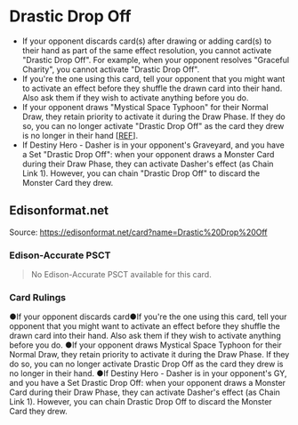# Drastic Drop Off

*   If your opponent discards card(s) after drawing or adding card(s) to their hand as part of the same effect resolution, you cannot activate "Drastic Drop Off". For example, when your opponent resolves "Graceful Charity", you cannot activate "Drastic Drop Off".
*   If you're the one using this card, tell your opponent that you might want to activate an effect before they shuffle the drawn card into their hand. Also ask them if they wish to activate anything before you do.
*   If your opponent draws "Mystical Space Typhoon" for their Normal Draw, they retain priority to activate it during the Draw Phase. If they do so, you can no longer activate "Drastic Drop Off" as the card they drew is no longer in their hand \[[REF](https://www.pojo.biz/board/showthread.php?t=1052536)\].
*   If Destiny Hero - Dasher is in your opponent's Graveyard, and you have a Set "Drastic Drop Off": when your opponent draws a Monster Card during their Draw Phase, they can activate Dasher's effect (as Chain Link 1). However, you can chain "Drastic Drop Off" to discard the Monster Card they drew.

## Edisonformat.net

Source: https://edisonformat.net/card?name=Drastic%20Drop%20Off

### Edison-Accurate PSCT

> No Edison-Accurate PSCT available for this card.

### Card Rulings

●If your opponent discards card●If you're the one using this card, tell your opponent that you might want to activate an effect before they shuffle the drawn card into their hand. Also ask them if they wish to activate anything before you do.
●If your opponent draws Mystical Space Typhoon for their Normal Draw, they retain priority to activate it during the Draw Phase. If they do so, you can no longer activate Drastic Drop Off as the card they drew is no longer in their hand.
●If Destiny Hero - Dasher is in your opponent's GY, and you have a Set Drastic Drop Off: when your opponent draws a Monster Card during their Draw Phase, they can activate Dasher's effect (as Chain Link 1). However, you can chain Drastic Drop Off to discard the Monster Card they drew.
            